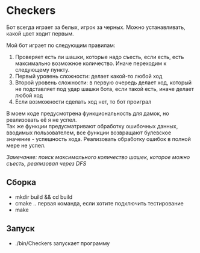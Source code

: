 # Checkers

Бот всегда играет за белых, игрок за черных. Можно устанавливать, какой цвет ходит первым.

Мой бот играет по следующим правилам: 
1) Проверяет есть ли шашки, которые надо съесть, если есть, есть максимально возможное количество. Иначе переходим к следующему пункту. 
2) Первый уровень сложности: делает какой-то любой ход 
3) Второй уровень сложности: в первую очередь делает ход, который не подставляет под удар шашки бота, если такой есть, иначе делает любой ход
4) Если возможности сделать ход нет, то бот проиграл

В моем коде предусмотрена функциональность для дамок, но реализовать её я не успел.  
Так же функции предусматривают обработку ошибочных данных, вводимых пользователем, все функции возвращают булевское значение - успешность хода. Реализовать обработку ошибок в полной мере не успел.

*Замечание: поиск максимального количество шашек, которое можно съесть, реализовал через DFS*
 ## Сборка
 - mkdir build && cd build
 - cmake .. первая команда, если хотите подключить тестирование
 - make


## Запуск
- ./bin/Checkers запускает программу


